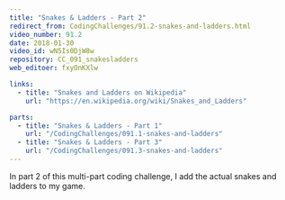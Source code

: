 ```yaml
---
title: "Snakes & Ladders - Part 2"
redirect_from: CodingChallenges/91.2-snakes-and-ladders.html
video_number: 91.2
date: 2018-01-30
video_id: wN5Is0DjW8w
repository: CC_091_snakesladders
web_editoer: fxyOnKXlw

links:
  - title: "Snakes and Ladders on Wikipedia"
    url: "https://en.wikipedia.org/wiki/Snakes_and_Ladders"

parts:
  - title: "Snakes & Ladders - Part 1"
    url: "/CodingChallenges/091.1-snakes-and-ladders"
  - title: "Snakes & Ladders - Part 3"
    url: "/CodingChallenges/091.3-snakes-and-ladders"
---
```


In part 2 of this multi-part coding challenge, I add the actual snakes and ladders to my game.

